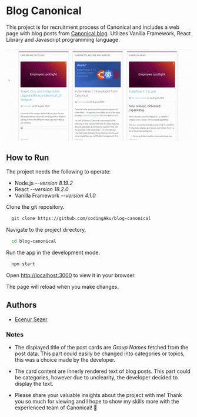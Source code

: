 # Blog Canonical
This project is for recruitment process of Canonical and includes a web page with blog posts from [Canonical blog](https://canonical.com/blog). Utilizes Vanilla Framework, React Library and Javascript programming language.

![Demo of the web page](demo.gif)

## How to Run

The project needs the following to operate:
- Node.js _--version 8.19.2_
- React _--version 18.2.0_
- Vanilla Framework _--version 4.1.0_


Clone the git repository.

```bash
  git clone https://github.com/codingAku/blog-canonical
```

Navigate to the project directory.

```bash
  cd blog-canonical
```

Run the app in the development mode.

```bash
  npm start
```

Open [http://localhost:3000](http://localhost:3000) to view it in your browser.

The page will reload when you make changes.


## Authors

- [Ecenur Sezer](https://www.github.com/codingAku)

### Notes

- The displayed title of the post cards are _Group Names_ fetched from the post data. This part could easily be changed into categories or topics, this was a choice made by the developer.

- The card content are innerly rendered text of blog posts. This part could be categories, however due to unclearity, the developer decided to display the text.

- Please share your valuable insights about the project with me! Thank you so much for viewing and I hope to show my skills more with the experienced team of Canonical! 💖


  

  